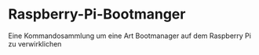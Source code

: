 # Raspberry-Pi-Bootmanger
Eine Kommandosammlung um eine Art Bootmanager auf dem Raspberry Pi zu verwirklichen
